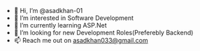 - 👋 Hi, I’m @asadkhan-01
- 👀 I’m interested in Software Development
- 🌱 I’m currently learning ASP.Net
- 💞️ I’m looking for new Development Roles(Preferebly Backend)
- 📫 Reach me out on asadkhan033@gmail.com

<!---
asadkhan-01/asadkhan-01 is a ✨ special ✨ repository because its `README.md` (this file) appears on your GitHub profile.
You can click the Preview link to take a look at your changes.
--->
